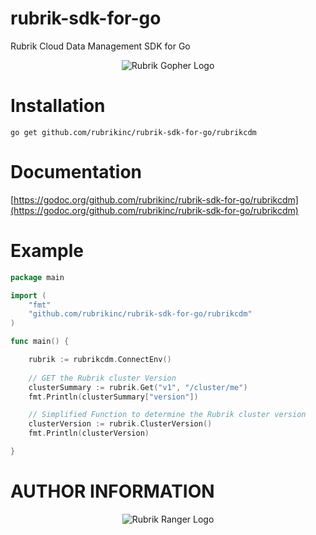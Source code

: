 # rubrik-sdk-for-go
Rubrik Cloud Data Management SDK for Go

<p></p>
<p align="center">
  <img src="https://user-images.githubusercontent.com/8610203/48332236-55506f00-e610-11e8-9a60-594de963a1ee.png" alt="Rubrik Gopher Logo"/>
</p>

# Installation

```go get github.com/rubrikinc/rubrik-sdk-for-go/rubrikcdm```

# Documentation

[https://godoc.org/github.com/rubrikinc/rubrik-sdk-for-go/rubrikcdm](https://godoc.org/github.com/rubrikinc/rubrik-sdk-for-go/rubrikcdm)

# Example

```go
package main

import (
	"fmt"
	"github.com/rubrikinc/rubrik-sdk-for-go/rubrikcdm"
)

func main() {

	rubrik := rubrikcdm.ConnectEnv()
	
	// GET the Rubrik cluster Version
	clusterSummary := rubrik.Get("v1", "/cluster/me")
	fmt.Println(clusterSummary["version"])

	// Simplified Function to determine the Rubrik cluster version
	clusterVersion := rubrik.ClusterVersion()
	fmt.Println(clusterVersion)

}
```

# AUTHOR INFORMATION

<p></p>
<p align="center">
  <img src="https://user-images.githubusercontent.com/8610203/37415009-6f9cf416-2778-11e8-8b56-052a8e41c3c8.png" alt="Rubrik Ranger Logo"/>
</p>

